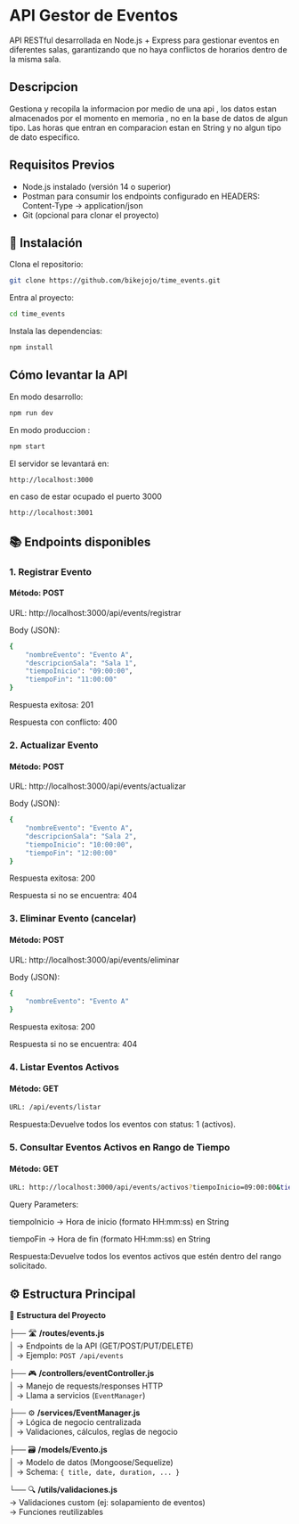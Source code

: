 # API Gestor de Eventos

API RESTful desarrollada en Node.js + Express para gestionar eventos en diferentes salas, garantizando que no haya conflictos de horarios dentro de la misma sala.

## Descripcion

Gestiona y recopila la informacion por medio de una api , los datos estan almacenados por el momento en memoria , no en la base de datos de algun tipo. Las horas que entran en comparacion estan en String y no algun tipo de dato especifico.

## Requisitos Previos

- Node.js instalado (versión 14 o superior)
- Postman para consumir los endpoints configurado en HEADERS: Content-Type -> application/json
- Git (opcional para clonar el proyecto)

## 🚀 Instalación

Clona el repositorio:

```bash
git clone https://github.com/bikejojo/time_events.git
```

Entra al proyecto:

``` bash
cd time_events
```

Instala las dependencias:

```bash
npm install
```

## Cómo levantar la API

En modo desarrollo:

```bash
npm run dev
```

En modo produccion :

```bash
npm start
```

El servidor se levantará en:

```bash
http://localhost:3000
```

en caso de estar ocupado el puerto 3000

```bash
http://localhost:3001
```

## 📚 Endpoints disponibles

### 1. Registrar Evento

#### Método: POST

URL: http://localhost:3000/api/events/registrar

Body (JSON):

```bash
{
    "nombreEvento": "Evento A",
    "descripcionSala": "Sala 1",
    "tiempoInicio": "09:00:00",
    "tiempoFin": "11:00:00"
}
```
Respuesta exitosa: 201

Respuesta con conflicto: 400

### 2. Actualizar Evento

#### Método: POST

URL: http://localhost:3000/api/events/actualizar

Body (JSON):

```bash
{
    "nombreEvento": "Evento A",
    "descripcionSala": "Sala 2",
    "tiempoInicio": "10:00:00",
    "tiempoFin": "12:00:00"
}
```
Respuesta exitosa: 200

Respuesta si no se encuentra: 404

### 3. Eliminar Evento (cancelar)

#### Método: POST

URL: http://localhost:3000/api/events/eliminar

Body (JSON):

```bash
{
    "nombreEvento": "Evento A"
}
```
Respuesta exitosa: 200

Respuesta si no se encuentra: 404

### 4. Listar Eventos Activos

#### Método: GET

``` bash
URL: /api/events/listar
```
Respuesta:Devuelve todos los eventos con status: 1 (activos).

### 5. Consultar Eventos Activos en Rango de Tiempo

#### Método: GET

``` bash
URL: http://localhost:3000/api/events/activos?tiempoInicio=09:00:00&tiempoFin=11:00:00
```

Query Parameters:

tiempoInicio → Hora de inicio (formato HH:mm:ss) en String

tiempoFin → Hora de fin (formato HH:mm:ss) en String

Respuesta:Devuelve todos los eventos activos que estén dentro del rango solicitado.

## ⚙️ Estructura Principal

📂 **Estructura del Proyecto**  

├── 🛣️ **/routes/events.js**  
│   → Endpoints de la API (GET/POST/PUT/DELETE)  
│   → Ejemplo: `POST /api/events`  

├── 🎮 **/controllers/eventController.js**  
│   → Manejo de requests/responses HTTP  
│   → Llama a servicios (`EventManager`)  

├── ⚙️ **/services/EventManager.js**  
│   → Lógica de negocio centralizada  
│   → Validaciones, cálculos, reglas de negocio  

├── 🗃️ **/models/Evento.js**  
│   → Modelo de datos (Mongoose/Sequelize)  
│   → Schema: `{ title, date, duration, ... }`  

└── 🔍 **/utils/validaciones.js**  
    → Validaciones custom (ej: solapamiento de eventos)  
    → Funciones reutilizables 